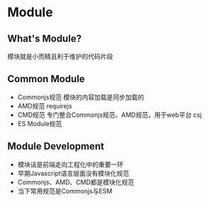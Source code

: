 # Module

## What's Module?

模块就是小而精且利于维护的代码片段

## Common Module

- Commonjs规范
模块的内容加载是同步加载的
- AMD规范
requirejs
- CMD规范
专门整合Commonjs规范、AMD规范，用于web平台
csj
- ES Module规范

## Module Development

- 模块话是前端走向工程化中的重要一环
- 早期Javascript语言层面没有模块化规范
- Commonjs、AMD、CMD都是模块化规范
- 当下常用规范是Commonjs与ESM
